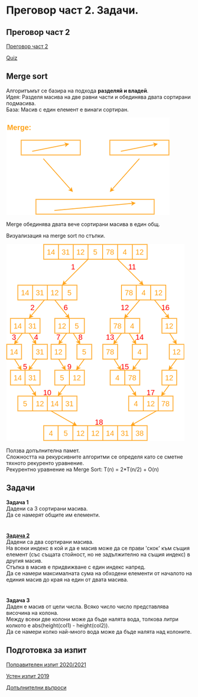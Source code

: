 # Преговор част 2. Задачи.

## Преговор част 2

[Преговор част 2](https://docs.google.com/document/d/1vRcyT04POVxuTD3bEA4yDVYSmnKBbI5zOM-uHaGGp5M/edit#heading=h.5k9bdqdkl3uw)

[Quiz](https://docs.google.com/document/d/1d5rw6paD42Lt0_L2KayOwd_QdWJgd4GWauCj6GXDtQ0/edit#heading=h.hlzmk0n5p5dd)

## Merge sort

Алгоритъмът се базира на подхода **разделяй и владей**. \
Идея: Разделя масива на две равни части и обединява двата сортирани подмасива. \
База: Масив с един елемент е винаги сортиран.

![Merge function](./images/merge-function.png)

Merge обединява двата вече сортирани масива в един общ.

Визуализация на merge sort по стъпки.

![Merge sort steps](./images/merge-sort-steps.png)

Ползва допълнителна памет. \
Сложността на рекурсивните алгоритми се определя като се сметне тяхното рекуренто уравнение. \
Рекурентно уравнение на Merge Sort:
T(n) = 2*T(n/2) + O(n)

## Задачи

**Задача 1**<br>
Дадени са 3 сортирани масива.<br>
Да се намерят общите им елементи.

#

[**Задача 2**](https://www.geeksforgeeks.org/maximum-sum-path-across-two-arrays/) <br>
Дадени са два сортирани масива. <br>
На всеки индекс в кой и да е масив може да се прави 'скок' към същия елемент (със същата стойност, но не задължително на същия индекс) в другия масив.<br>
Стъпка в масив е придвижване с един индекс напред. <br>
Да се намери максималната сума на обходени елементи от началото на единия масив до края на един от двата масива.

#

**Задача 3**<br>
Даден е масив от цели числа. Всяко число число представлява височина на колона. <br>
Между всеки две колони може да бъде налята вода, толкова литри колкото е abs(height(col1) - height(col2)).<br>
Да се намери колко най-много вода може да бъде налята над колоните.


## Подготовка за изпит

[Поправителен изпит 2020/2021](https://docs.google.com/document/d/1-DT6CWbD9h_GsNNuLvKohhz9WTKZrndAYJE3QrGa9oU/edit)

[Устен изпит 2019](https://learn.fmi.uni-sofia.bg/pluginfile.php/237811/mod_resource/content/0/Usten%20izpit_UP_26_01_2019%20%281%29.pdf)

[Допълнителни въпроси](https://docs.google.com/document/d/1dvAye6-bbQUOQ_zwcOxDZWa3FaGomWMW3IT8c-TyFNQ/edit)
